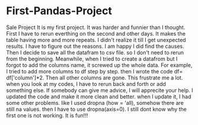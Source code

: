 # First-Pandas-Project
Sale Project
It is my first project. It was harder and funnier than I thought. First I have to rerun everthing on the second and other days. 
It makes the table having more and more repeats. I didn't realize it till I get unexpected results. I have to figure out the reasons.
I am happy I did find the causes. Then I decide to save all the datafram to csv file. so I don't need to rerun from the beginning. 
Meanwhile, when I tried to create a datafrom but I forgot to add the columns name, it screwed up the whole data. For example, I tried to
add more columns to df step by step. then I wrote the code df= df['column']*2. Then all other columns are gone. This frustrate me a lot.
when you look at my codes, I have to rerun back and forth or add something else.
If somebody can give me advice, I will apprecite your help. 
I updated the code and make it more clean and better. when I update it, I had some other problems. like I used dropna (how = 'all), somehow there are still na values. then I have to use dropna(axis=0). I still dont know why the first one is not working.
It is fun!!!
